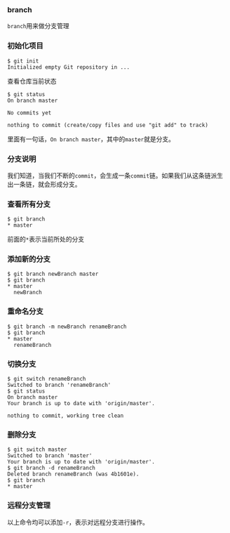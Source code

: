 ### branch
`branch`用来做分支管理

### 初始化项目
```
$ git init
Initialized empty Git repository in ...
```
查看仓库当前状态
```
$ git status
On branch master

No commits yet

nothing to commit (create/copy files and use "git add" to track)
```
里面有一句话，`On branch master`，其中的`master`就是分支。

### 分支说明

我们知道，当我们不断的`commit`，会生成一条`commit`链。如果我们从这条链派生出一条链，就会形成分支。

### 查看所有分支
```
$ git branch
* master
```
前面的`*`表示当前所处的分支

### 添加新的分支
```
$ git branch newBranch master
$ git branch
* master
  newBranch
```
### 重命名分支
```
$ git branch -m newBranch renameBranch
$ git branch
* master
  renameBranch
```

### 切换分支
```
$ git switch renameBranch
Switched to branch 'renameBranch'
$ git status
On branch master
Your branch is up to date with 'origin/master'.

nothing to commit, working tree clean
```

### 删除分支
```
$ git switch master
Switched to branch 'master'
Your branch is up to date with 'origin/master'.
$ git branch -d renameBranch
Deleted branch renameBranch (was 4b1601e).
$ git branch
* master
```

### 远程分支管理
以上命令均可以添加`-r`，表示对远程分支进行操作。